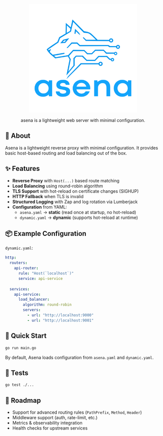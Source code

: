 <p align="center">
  <img src="assets/logo.svg" alt="asena logo" width="350"/>
</p>

<p align="center">
    asena is a lightweight web server with minimal configuration.
</p>


##  🔷 About

Asena is a lightweight reverse proxy with minimal configuration. It provides basic host-based routing and load balancing out of the box.

## ✨ Features

* **Reverse Proxy** with `Host(...)` based route matching
* **Load Balancing** using round-robin algorithm
* **TLS Support** with hot-reload on certificate changes (SIGHUP)
* **HTTP Fallback** when TLS is invalid
* **Structured Logging** with Zap and log rotation via Lumberjack
* **Configuration** from YAML:
    * `asena.yaml` → **static** (read once at startup, no hot-reload)
    * `dynamic.yaml` → **dynamic** (supports hot-reload at runtime)


## 📦 Example Configuration
`dynamic.yaml`:
```yaml
http:
  routers:
    api-router:
      rule: "Host(`localhost`)"
      service: api-service

  services:
    api-service:
      load_balancer:
        algorithm: round-robin
        servers:
          - url: "http://localhost:9000"
          - url: "http://localhost:9001"
```

## 🚀 Quick Start

```bash
go run main.go
```

By default, Asena loads configuration from `asena.yaml` and `dynamic.yaml`.

## 🧪 Tests

```bash
go test ./...
```

## 📖 Roadmap

* Support for advanced routing rules (`PathPrefix`, `Method`, `Header`)
* Middleware support (auth, rate-limit, etc.)
* Metrics & observability integration
* Health checks for upstream services
